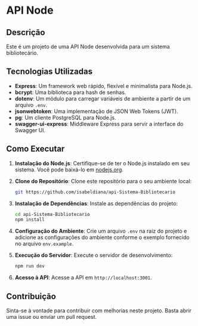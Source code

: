 # API Node

## Descrição

Este é um projeto de uma API Node desenvolvida para um sistema bibliotecário.

## Tecnologias Utilizadas

- **Express**: Um framework web rápido, flexível e minimalista para Node.js.
- **bcrypt**: Uma biblioteca para hash de senhas.
- **dotenv**: Um módulo para carregar variáveis de ambiente a partir de um arquivo `.env`.
- **jsonwebtoken**: Uma implementação de JSON Web Tokens (JWT).
- **pg**: Um cliente PostgreSQL para Node.js.
- **swagger-ui-express**: Middleware Express para servir a interface do Swagger UI.

## Como Executar

1. **Instalação do Node.js**: Certifique-se de ter o Node.js instalado em seu sistema. Você pode baixá-lo em [nodejs.org](https://nodejs.org/).

2. **Clone do Repositório**: Clone este repositório para o seu ambiente local:

    ```bash
    git https://github.com/isabeldiana/api-Sistema-Bibliotecario
    ```

3. **Instalação de Dependências**: Instale as dependências do projeto:

    ```bash
    cd api-Sistema-Bibliotecario
    npm install
    ```

4. **Configuração do Ambiente**: Crie um arquivo `.env` na raiz do projeto e adicione as configurações do ambiente conforme o exemplo fornecido no arquivo `env.example`.

5. **Execução do Servidor**: Execute o servidor de desenvolvimento:

    ```bash
    npm run dev
    ```

6. **Acesso à API**: Acesse a API em `http://localhost:3001`.

## Contribuição

Sinta-se à vontade para contribuir com melhorias neste projeto. Basta abrir uma issue ou enviar um pull request.

